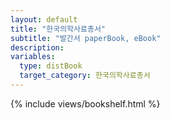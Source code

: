 ```yaml
---
layout: default
title: "한국의학사료총서"
subtitle: "발간서 paperBook, eBook"
description:
variables:
  type: distBook
  target_category: 한국의학사료총서
---
```


{% include views/bookshelf.html %}
